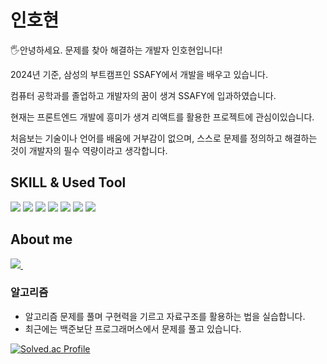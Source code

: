
# 인호현

🖐안녕하세요. 문제를 찾아 해결하는 개발자 인호현입니다!


2024년 기준, 삼성의 부트캠프인 SSAFY에서 개발을 배우고 있습니다.

컴퓨터 공학과를 졸업하고 개발자의 꿈이 생겨 SSAFY에 입과하였습니다.

현재는 프론트엔드 개발에 흥미가 생겨 리액트를 활용한 프로젝트에 관심이있습니다.

처음보는 기술이나 언어를 배움에 거부감이 없으며, 스스로 문제를 정의하고 해결하는 것이 개발자의 필수 역량이라고 생각합니다.
<h2>SKILL & Used Tool </h2>
<div>
  <img src="https://img.shields.io/badge/html5-E34F26?style=for-the-badge&logo=html5&logoColor=white">
    <img src="https://img.shields.io/badge/css-1572B6?style=for-the-badge&logo=css3&logoColor=white">
    <img src="https://img.shields.io/badge/javascript-F7DF1E?style=for-the-badge&logo=javascript&logoColor=black">
    <img src="https://img.shields.io/badge/react-61DAFB?style=for-the-badge&logo=react&logoColor=black">
  <img src="https://img.shields.io/badge/vue.js-4FC08D?style=for-the-badge&logo=vue.js&logoColor=white">
  <img src="https://img.shields.io/badge/git-F05032?style=for-the-badge&logo=git&logoColor=white">
  <img src="https://img.shields.io/badge/VSCode-2C2C32.svg?style=for-the-badge&logo=visual-studio-code&logoColor=22ABF3" />&nbsp
  </div>
<h2>About me</h2>
<div>
<a href="https://www.notion.so/98918ae1e598446aa8c0078afa916232">
<img src="https://img.shields.io/badge/Notion-F3F3F3.svg?style=for-the-badge&logo=notion&logoColor=black" />&nbsp
</a>
  
</div>

<h3>알고리즘</h3>

- 알고리즘 문제를 풀며 구현력을 기르고 자료구조를 활용하는 법을 실습합니다. 
- 최근에는 백준보단 프로그래머스에서 문제를 풀고 있습니다.
  

[![Solved.ac Profile](http://mazassumnida.wtf/api/v2/generate_badge?boj=inhohyun)](https://solved.ac/inhohyun)




